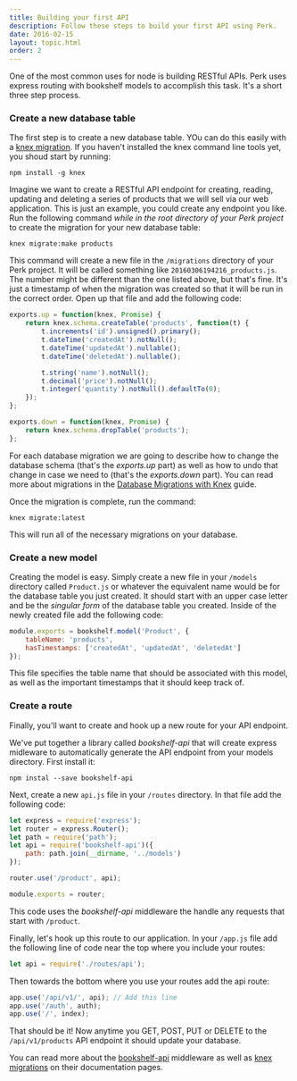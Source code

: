 ```yaml
---
title: Building your first API
description: Follow these steps to build your first API using Perk.
date: 2016-02-15
layout: topic.html
order: 2
---
```


One of the most common uses for node is building RESTful APIs. Perk uses express routing with bookshelf models to accomplish this task. It's a short three step process.

### Create a new database table

The first step is to create a new database table. YOu can do this easily with a [knex migration](http://knexjs.org/#Migrations). If you haven't installed the knex command line tools yet, you shoud start by running:

`npm install -g knex`

Imagine we want to create a RESTful API endpoint for creating, reading, updating and deleting a series of products that we will sell via our web application. This is just an example, you could create any endpoint you like. Run the following command *while in the root directory of your Perk project* to create the migration for your new database table:

`knex migrate:make products`

This command will create a new file in the `/migrations` directory of your Perk project. It will be called something like `20160306194216_products.js`. The number might be different than the one listed above, but that's fine. It's just a timestamp of when the migration was created so that it will be run in the correct order. Open up that file and add the following code:

```js
exports.up = function(knex, Promise) {
	return knex.schema.createTable('products', function(t) {
		t.increments('id').unsigned().primary();
		t.dateTime('createdAt').notNull();
		t.dateTime('updatedAt').nullable();
		t.dateTime('deletedAt').nullable();

		t.string('name').notNull();
		t.decimal('price').notNull();
		t.integer('quantity').notNull().defaultTo(0);
	});
};

exports.down = function(knex, Promise) {
	return knex.schema.dropTable('products');
};
```

For each database migration we are going to describe how to change the database schema (that's the *exports.up* part) as well as how to undo that change in case we need to (that's the *exports.down* part). You can read more about migrations in the [Database Migrations with Knex](/guides/database-migrations-knex.html) guide.

Once the migration is complete, run the command:

`knex migrate:latest`

This will run all of the necessary migrations on your database.

### Create a new model

Creating the model is easy. Simply create a new file in your `/models` directory called `Product.js` or whatever the equivalent name would be for the database table you just created. It should start with an upper case letter and be the *singular form* of the database table you created. Inside of the newly created file add the following code:

```js
module.exports = bookshelf.model('Product', {
	tableName: 'products',
	hasTimestamps: ['createdAt', 'updatedAt', 'deletedAt']
});
```

This file specifies the table name that should be associated with this model, as well as the important timestamps that it should keep track of.

### Create a route

Finally, you'll want to create and hook up a new route for your API endpoint.

We've put together a library called *bookshelf-api* that will create express midleware to automatically generate the API endpoint from your models directory. First install it:

`npm instal --save bookshelf-api`

Next, create a new `api.js` file in your `/routes` directory. In that file add the following code:

```js
let express = require('express');
let router = express.Router();
let path = require('path');
let api = require('bookshelf-api')({
	path: path.join(__dirname, '../models')
});

router.use('/product', api);

module.exports = router;
```

This code uses the *bookshelf-api* middleware the handle any requests that start with `/product`.

Finally, let's hook up this route to our application. In your `/app.js` file add the following line of code near the top where you include your routes:

```js
let api = require('./routes/api');
```

Then towards the bottom where you use your routes add the api route:

```js
app.use('/api/v1/', api); // Add this line
app.use('/auth', auth);
app.use('/', index);
```

That should be it! Now anytime you GET, POST, PUT or DELETE to the `/api/v1/products` API endpoint it should update your database.

You can read more about the [bookshelf-api](https://github.com/alarner/bookshelf-api) middleware as well as [knex migrations](http://knexjs.org/#Migrations) on their documentation pages.